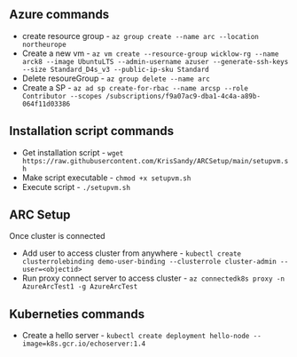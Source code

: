 ## Azure commands
* create resource group - `az group create --name arc --location northeurope`
* Create a new vm - `az vm create --resource-group wicklow-rg --name arck8 --image UbuntuLTS --admin-username azuser --generate-ssh-keys --size Standard_D4s_v3 --public-ip-sku Standard`
* Delete resoureGroup - `az group delete --name arc`
* Create a SP - `az ad sp create-for-rbac --name arcsp --role Contributor --scopes /subscriptions/f9a07ac9-dba1-4c4a-a89b-064f11d03386`

## Installation script commands
* Get installation script - `wget https://raw.githubusercontent.com/KrisSandy/ARCSetup/main/setupvm.sh`
* Make script executable - `chmod +x setupvm.sh`
* Execute script - `./setupvm.sh`

## ARC Setup
Once cluster is connected

* Add user to access cluster from anywhere - `kubectl create clusterrolebinding demo-user-binding --clusterrole cluster-admin --user=<objectid>`
* Run proxy connect server to access cluster - `az connectedk8s proxy -n AzureArcTest1 -g AzureArcTest`

## Kuberneties commands 
* Create a hello server - `kubectl create deployment hello-node --image=k8s.gcr.io/echoserver:1.4`
